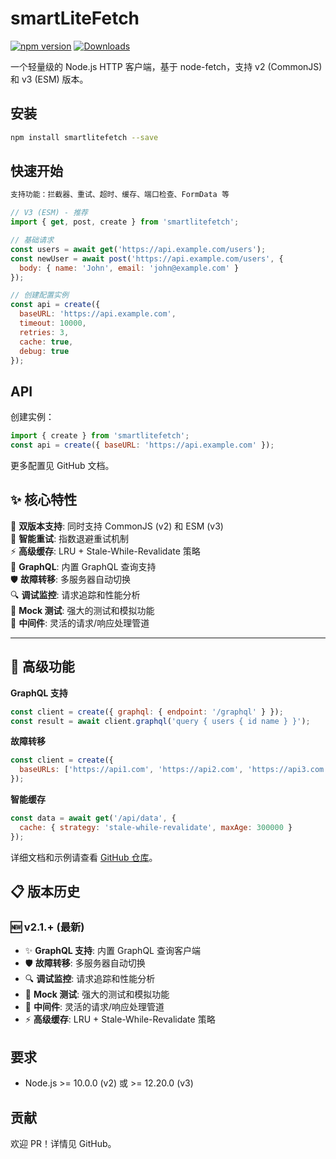 # smartLiteFetch

[![npm version](https://badge.fury.io/js/smartlitefetch.svg)](https://badge.fury.io/js/smartlitefetch)
[![Downloads](https://img.shields.io/npm/dm/smartlitefetch.svg)](https://www.npmjs.com/package/smartlitefetch)

一个轻量级的 Node.js HTTP 客户端，基于 node-fetch，支持 v2 (CommonJS) 和 v3 (ESM) 版本。


## 安装

```bash
npm install smartlitefetch --save
```

## 快速开始

```js
支持功能：拦截器、重试、超时、缓存、端口检查、FormData 等

// V3 (ESM) - 推荐
import { get, post, create } from 'smartlitefetch';

// 基础请求
const users = await get('https://api.example.com/users');
const newUser = await post('https://api.example.com/users', { 
  body: { name: 'John', email: 'john@example.com' } 
});

// 创建配置实例
const api = create({
  baseURL: 'https://api.example.com',
  timeout: 10000,
  retries: 3,
  cache: true,
  debug: true
});

```

## API

创建实例：

```js
import { create } from 'smartlitefetch';
const api = create({ baseURL: 'https://api.example.com' });
```

更多配置见 GitHub 文档。


## ✨ 核心特性

🚀 **双版本支持**: 同时支持 CommonJS (v2) 和 ESM (v3)  
🔄 **智能重试**: 指数退避重试机制  
⚡ **高级缓存**: LRU + Stale-While-Revalidate 策略  
🎯 **GraphQL**: 内置 GraphQL 查询支持  
🛡️ **故障转移**: 多服务器自动切换  
🔍 **调试监控**: 请求追踪和性能分析  
🧪 **Mock 测试**: 强大的测试和模拟功能  
🔧 **中间件**: 灵活的请求/响应处理管道 

<hr/>


## 🎯 高级功能

**GraphQL 支持**
```js
const client = create({ graphql: { endpoint: '/graphql' } });
const result = await client.graphql('query { users { id name } }');
```

**故障转移**
```js
const client = create({
  baseURLs: ['https://api1.com', 'https://api2.com', 'https://api3.com']
});
```

**智能缓存**
```js
const data = await get('/api/data', {
  cache: { strategy: 'stale-while-revalidate', maxAge: 300000 }
});
```

详细文档和示例请查看 [GitHub 仓库](https://github.com/Mr6pets/smartlitefetch)。


## 📋 版本历史


### 🆕 v2.1.+ (最新)
- ✨ **GraphQL 支持**: 内置 GraphQL 查询客户端
- 🛡️ **故障转移**: 多服务器自动切换
- 🔍 **调试监控**: 请求追踪和性能分析
- 🧪 **Mock 测试**: 强大的测试和模拟功能
- 🔧 **中间件**: 灵活的请求/响应处理管道
- ⚡ **高级缓存**: LRU + Stale-While-Revalidate 策略


## 要求
- Node.js >= 10.0.0 (v2) 或 >= 12.20.0 (v3)

## 贡献
欢迎 PR！详情见 GitHub。